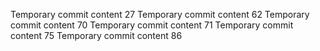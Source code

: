 Temporary commit content 27
Temporary commit content 62
Temporary commit content 70
Temporary commit content 71
Temporary commit content 75
Temporary commit content 86
